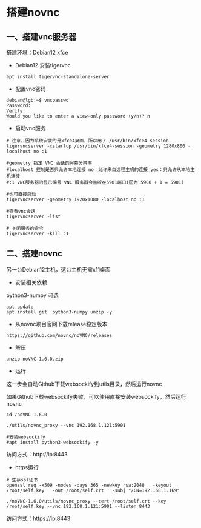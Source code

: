 # 搭建novnc

## 一、搭建vnc服务器

搭建环境：Debian12 xfce

- Debian12 安装tigervnc

```shell
apt install tigervnc-standalone-server
```

- 配置vnc密码

```shell
debian@lgb:~$ vncpasswd
Password:
Verify:
Would you like to enter a view-only password (y/n)? n
```

- 启动vnc服务

```shell
# 注意，因为系统安装的是xfce4桌面，所以用了 /usr/bin/xfce4-session 
tigervncserver -xstartup /usr/bin/xfce4-session -geometry 1280x800 -localhost no :1

#geometry 指定 VNC 会话的屏幕分辨率
#localhost 控制是否只允许本地连接 no：允许来自远程主机的连接 yes：只允许从本地主机连接
#:1 VNC服务器的显示编号 VNC 服务器会监听在5901端口(因为 5900 + 1 = 5901)

#也可直接启动
tigervncserver -geometry 1920x1080 -localhost no :1

#查看vnc会话
tigervncserver -list

# 关闭服务的命令
tigervncserver -kill :1
```

## 二、搭建novnc

另一台Debian12主机，这台主机无需x11桌面

- 安装相关依赖

 python3-numpy 可选

```shell
apt update
apt install git  python3-numpy unzip -y
```

- 从novnc项目官网下载release稳定版本

```shell
https://github.com/novnc/noVNC/releases
```

- 解压

```shell
unzip noVNC-1.6.0.zip
```

- 运行

这一步会自动Github下载websockify到utils目录，然后运行novnc

如果Github下载websockify失败，可以使用直接安装websockify，然后运行novnc

```shell
cd /noVNC-1.6.0

./utils/novnc_proxy --vnc 192.168.1.121:5901

#安装websockify
#apt install python3-websockify -y
```

访问方式：http://ip:8443

- https运行

```shell
# 生存ssl证书
openssl req -x509 -nodes -days 365 -newkey rsa:2048   -keyout /root/self.key   -out /root/self.crt   -subj "/CN=192.168.1.169"

./noVNC-1.6.0/utils/novnc_proxy --cert /root/self.crt --key /root/self.key --vnc 192.168.1.121:5901 --listen 8443
```

访问方式：https://ip:8443

